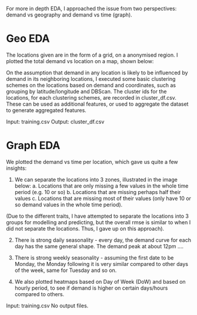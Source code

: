 For more in depth EDA, I approached the issue from two perspectives: demand vs geography and demand vs time (graph).

# Geo EDA

The locations given are in the form of a grid, on a anonymised region. I plotted the total demand vs location on a map, shown below:

On the assumption that demand in any location is likely to be influenced by demand in its neighboring locations,
I executed some basic clustering schemes on the locations based on demand and coordinates, such as grouping by latitude/longitude and DBScan.
The cluster ids for the locations, for each clustering schemes, are recorded in cluster_df.csv.
These can be used as additional features, or used to aggregate the dataset to generate aggregated features.

Input: training.csv
Output: cluster_df.csv

# Graph EDA

We plotted the demand vs time per location, which gave us quite a few insights:

1. We can separate the locations into 3 zones, illustrated in the image below:
	a. Locations that are only missing a few values in the whole time period (e.g. 10 or so)
	b. Locations that are missing perhaps half their values
	c. Locations that are missing most of their values (only have 10 or so demand values in the whole time period).

(Due to the different traits, I have attempted to separate the locations into 3 groups for modelling and predicting,
but the overall rmse is similar to when I did not separate the locations. Thus, I gave up on this approach).

2. There is strong daily seasonality - every day, the demand curve for each day has the same general shape.
The demand peak at about 12pm ....

3. There is strong weekly seasonality - assuming the first date to be Monday, the Monday following it is very similar compared to other days of the week,
same for Tuesday and so on.

4. We also plotted heatmaps based on Day of Week (DoW) and based on hourly period, to see if demand is higher on certain days/hours
compared to others.

Input: training.csv
No output files.